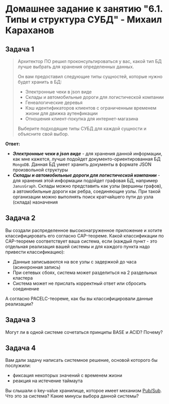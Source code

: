 # Домашнее задание к занятию "6.1. Типы и структура СУБД" - Михаил Караханов

## Задача 1

>Архитектор ПО решил проконсультироваться у вас, какой тип БД лучше выбрать для хранения определенных данных.
>
>Он вам предоставил следующие типы сущностей, которые нужно будет хранить в БД:
>
>- Электронные чеки в json виде
>- Склады и автомобильные дороги для логистической компании
>- Генеалогические деревья
>- Кэш идентификаторов клиентов с ограниченным временем жизни для движка аутенфикации
>- Отношения клиент-покупка для интернет-магазина
>
>Выберите подходящие типы СУБД для каждой сущности и объясните свой выбор.

**Ответ:**

- ***Электронные чеки в json виде*** - для хранения данной информации, как мне кажется, лучше подойдет документо-ориентированная БД `MongoDB`. Данная БД умеет хранить документы в формате JSON произвольной структуры
- ***Склады и автомобильные дороги для логистической компании*** - для хранения этой информации подойдет графовая БД, например `JanusGraph`. Склады можно представить как узлы (вершины графов), а автомобильные дороги как ребра, соединяющие узлы. При такой организации можно выполнять поиск кратчайшего пути до узла (склада) назначения

## Задача 2

Вы создали распределенное высоконагруженное приложение и хотите классифицировать его согласно CAP-теореме. Какой классификации по CAP-теореме соответствует ваша система, если (каждый пункт - это отдельная реализация вашей системы и для каждого пункта надо привести классификацию):

- Данные записываются на все узлы с задержкой до часа (асинхронная запись)
- При сетевых сбоях, система может разделиться на 2 раздельных кластера
- Система может не прислать корректный ответ или сбросить соединение

А согласно PACELC-теореме, как бы вы классифицировали данные реализации?

## Задача 3

Могут ли в одной системе сочетаться принципы BASE и ACID? Почему?

## Задача 4

Вам дали задачу написать системное решение, основой которого бы послужили:

- фиксация некоторых значений с временем жизни
- реакция на истечение таймаута

Вы слышали о key-value хранилище, которое имеет механизм [Pub/Sub](https://habr.com/ru/post/278237/). Что это за система? Какие минусы выбора данной системы?
